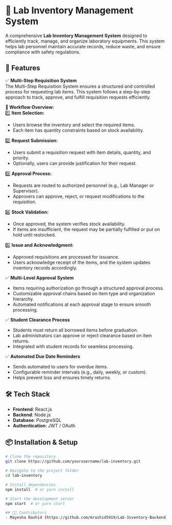 # 🧪 Lab Inventory Management System

A comprehensive **Lab Inventory Management System** designed to efficiently track, manage, and organize laboratory equipments. This system helps lab personnel maintain accurate records, reduce waste, and ensure compliance with safety regulations.

## 🚀 Features

✅ **Multi-Step Requisition System**  
The Multi-Step Requisition System ensures a structured and controlled process for requesting lab items. This system follows a step-by-step approach to track, approve, and fulfill requisition requests efficiently.  

**🔹 Workflow Overview:**  
1️⃣ **Item Selection:**  
   - Users browse the inventory and select the required items.  
   - Each item has quantity constraints based on stock availability.  

2️⃣ **Request Submission:**  
   - Users submit a requisition request with item details, quantity, and priority.  
   - Optionally, users can provide justification for their request.  

3️⃣ **Approval Process:**  
   - Requests are routed to authorized personnel (e.g., Lab Manager or Supervisor).  
   - Approvers can approve, reject, or request modifications to the requisition.  

4️⃣ **Stock Validation:**  
   - Once approved, the system verifies stock availability.  
   - If items are insufficient, the request may be partially fulfilled or put on hold until restocked.  

5️⃣ **Issue and Acknowledgment:**  
   - Approved requisitions are processed for issuance.  
   - Users acknowledge receipt of the items, and the system updates inventory records accordingly.  

✅ **Multi-Level Approval System**  
- Items requiring authorization go through a structured approval process.   
- Customizable approval chains based on item type and organization hierarchy.  
- Automated notifications at each approval stage to ensure smooth processing.  

✅ **Student Clearance Process**  
- Students must return all borrowed items before graduation.   
- Lab administrators can approve or reject clearance based on item returns.  
- Integrated with student records for seamless processing.  

✅ **Automated Due Date Reminders**  
- Sends automated to users for overdue items.  
- Configurable reminder intervals (e.g., daily, weekly, or custom).  
- Helps prevent loss and ensures timely returns.  

## 🛠️ Tech Stack

- **Frontend**: React.js
- **Backend**: Node.js  
- **Database**: PostgreSQL 
- **Authentication**: JWT / OAuth  

## 📦 Installation & Setup

```bash
# Clone the repository
git clone https://github.com/yourusername/lab-inventory.git

# Navigate to the project folder
cd lab-inventory

# Install dependencies
npm install  # or yarn install

# Start the development server
npm start  # or yarn start

## 👨‍💻 Contributors 
- Mayesha Rashid (https://github.com/mrashid5919/Lab-Inventory-Backend) – Backend Development 
